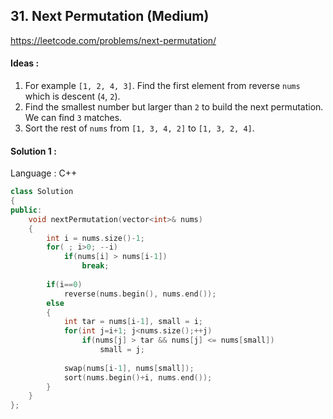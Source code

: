 ## **31. Next Permutation (Medium)** 

https://leetcode.com/problems/next-permutation/



#### Ideas : 

1. For example `[1, 2, 4, 3]`. Find the first element from reverse `nums` which is descent (`4`, `2`).
2. Find the smallest number but larger than `2` to build the next permutation. We can find `3` matches.
3. Sort the rest of `nums` from `[1, 3, 4, 2]` to `[1, 3, 2, 4]`.



#### Solution 1 :

Language : C++

```C++
class Solution 
{
public:
    void nextPermutation(vector<int>& nums) 
    {
        int i = nums.size()-1;
        for( ; i>0; --i)
            if(nums[i] > nums[i-1])
                break;
        
        if(i==0)
            reverse(nums.begin(), nums.end());
        else
        {
            int tar = nums[i-1], small = i;
            for(int j=i+1; j<nums.size();++j)
                if(nums[j] > tar && nums[j] <= nums[small])
                    small = j;
            
            swap(nums[i-1], nums[small]);
            sort(nums.begin()+i, nums.end());
        }
    }
};
```

